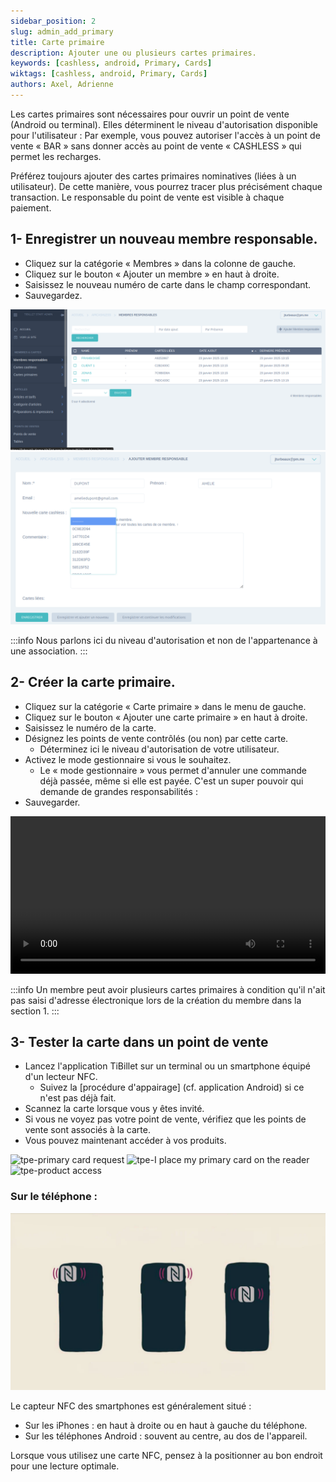 ```yaml
---
sidebar_position: 2
slug: admin_add_primary
title: Carte primaire
description: Ajouter une ou plusieurs cartes primaires.
keywords: [cashless, android, Primary, Cards]
wiktags: [cashless, android, Primary, Cards]
authors: Axel, Adrienne
---
```


Les cartes primaires sont nécessaires pour ouvrir un point de vente (Android ou terminal). Elles déterminent le niveau d'autorisation disponible pour l'utilisateur : 
Par exemple, vous pouvez autoriser l'accès à un point de vente « BAR » sans donner accès au point de vente « CASHLESS » qui permet les recharges. 

Préférez toujours ajouter des cartes primaires nominatives (liées à un utilisateur). 
De cette manière, vous pourrez tracer plus précisément chaque transaction.
Le responsable du point de vente est visible à chaque paiement.

## 1- Enregistrer un nouveau membre responsable.

- Cliquez sur la catégorie « Membres » dans la colonne de gauche.
- Cliquez sur le bouton « Ajouter un membre » en haut à droite.
- Saisissez le nouveau numéro de carte dans le champ correspondant.
- Sauvegardez. 


![membre responsable](/img/membre-responsable.png)
![membre responsable](/img/membre-responsable-bis.png)                


:::info 
Nous parlons ici du niveau d'autorisation et non de l'appartenance à une association. 
:::



## 2- Créer la carte primaire.

- Cliquez sur la catégorie « Carte primaire » dans le menu de gauche.
- Cliquez sur le bouton « Ajouter une carte primaire » en haut à droite.
- Saisissez le numéro de la carte.
- Désignez les points de vente contrôlés (ou non) par cette carte.
     - Déterminez ici le niveau d'autorisation de votre utilisateur.
- Activez le mode gestionnaire si vous le souhaitez.
     - Le « mode gestionnaire » vous permet d'annuler une commande déjà passée, même si elle est payée. C'est un super pouvoir qui demande de grandes responsabilités :
- Sauvegarder.

<video width="100%" controls src="/img/CartePrimaire.mp4"></video>

:::info 
Un membre peut avoir plusieurs cartes primaires à condition qu'il n'ait pas saisi d'adresse électronique lors de la création du membre dans la section 1. 
:::


## 3- Tester la carte dans un point de vente

- Lancez l'application TiBillet sur un terminal ou un smartphone équipé d'un lecteur NFC.
     - Suivez la [procédure d'appairage] (cf. application Android) si ce n'est pas déjà fait.
- Scannez la carte lorsque vous y êtes invité.
- Si vous ne voyez pas votre point de vente, vérifiez que les points de vente sont associés à la carte.
- Vous pouvez maintenant accéder à vos produits.

![tpe-primary card request](/img/tpe1.png)
![tpe-I place my primary card on the reader](/img/tpe2.png)
![tpe-product access](/img/tpe3.png)

### Sur le téléphone :

![tpe-phone nfc](/img/phone-nfc.png)

Le capteur NFC des smartphones est généralement situé :

- Sur les iPhones : en haut à droite ou en haut à gauche du téléphone.
- Sur les téléphones Android : souvent au centre, au dos de l'appareil.

Lorsque vous utilisez une carte NFC, pensez à la positionner au bon endroit pour une lecture optimale.